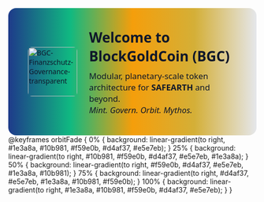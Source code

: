 <div style="animation: orbitFade 20s infinite ease-in-out; background: linear-gradient(to right, #1e3a8a, #10b981, #f59e0b, #d4af37, #e5e7eb); padding: 40px; border-radius: 16px; font-family: 'Segoe UI', sans-serif; color: #0f172a; display: flex; align-items: center;">
  <img src="https://github.com/user-attachments/assets/2bdd97f8-3985-4e1a-8236-a400c40a35b8" alt="BGC-Finanzschutz-Governance-transparent" width="100" height="100" style="margin-right: 24px; border-radius: 8px;" />
  <div>
    <h1 style="margin: 0; font-size: 2em;">Welcome to <strong>BlockGoldCoin (BGC)</strong></h1>
    <p style="margin: 10px 0 0; font-size: 1.2em;">
      Modular, planetary-scale token architecture for <strong>SAFEARTH</strong> and beyond.<br />
      <em>Mint. Govern. Orbit. Mythos.</em>
    </p>
  </div>
</div>
@keyframes orbitFade {
  0%   { background: linear-gradient(to right, #1e3a8a, #10b981, #f59e0b, #d4af37, #e5e7eb); }
  25%  { background: linear-gradient(to right, #10b981, #f59e0b, #d4af37, #e5e7eb, #1e3a8a); }
  50%  { background: linear-gradient(to right, #f59e0b, #d4af37, #e5e7eb, #1e3a8a, #10b981); }
  75%  { background: linear-gradient(to right, #d4af37, #e5e7eb, #1e3a8a, #10b981, #f59e0b); }
  100% { background: linear-gradient(to right, #1e3a8a, #10b981, #f59e0b, #d4af37, #e5e7eb); }
}


<!--
**BlockGoldCoin/BlockGoldCoin** is a ✨ _special_ ✨ repository because its `README.md` (this file) appears on your GitHub profile.

Here are some ideas to get you started:

- 🔭 I’m currently working on ...
- 🌱 I’m currently learning ...
- 👯 I’m looking to collaborate on ...
- 🤔 I’m looking for help with ...
- 💬 Ask me about ...
- 📫 How to reach me: ...
- 😄 Pronouns: ...
- ⚡ Fun fact: ...
-->
